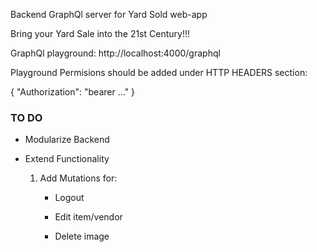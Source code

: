 Backend GraphQl server for Yard Sold web-app

Bring your Yard Sale into the 21st Century!!!

GraphQl playground: http://localhost:4000/graphql

Playground Permisions should be added under HTTP HEADERS section:

{
  "Authorization": "bearer ..."
}

### TO DO


- Modularize Backend



- Extend Functionality  

  1. Add Mutations for:
    
        - Logout

        - Edit item/vendor

        - Delete image
     
     